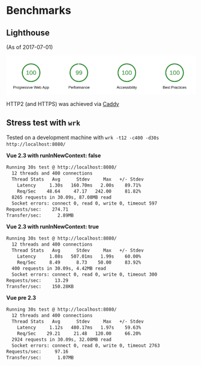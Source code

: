 # Benchmarks

## Lighthouse

(As of 2017-07-01)

![Lighthouse score](images/lighthouse-score.png)

HTTP2 (and HTTPS) was achieved via [Caddy](https://caddyserver.com/)

## Stress test with `wrk`

Tested on a development machine with `wrk -t12 -c400 -d30s http://localhost:8080/`

**Vue 2.3 with runInNewContext: false**

```
Running 30s test @ http://localhost:8080/
  12 threads and 400 connections
  Thread Stats   Avg      Stdev     Max   +/- Stdev
    Latency     1.30s   160.70ms   2.00s    89.71%
    Req/Sec    48.64     47.17   242.00     81.82%
  8265 requests in 30.09s, 87.08MB read
  Socket errors: connect 0, read 0, write 0, timeout 597
Requests/sec:    274.71
Transfer/sec:      2.89MB
```

**Vue 2.3 with runInNewContext: true**

```
Running 30s test @ http://localhost:8080/
  12 threads and 400 connections
  Thread Stats   Avg      Stdev     Max   +/- Stdev
    Latency     1.08s   507.01ms   1.99s    60.00%
    Req/Sec     8.49      8.73    50.00     83.92%
  400 requests in 30.09s, 4.42MB read
  Socket errors: connect 0, read 0, write 0, timeout 300
Requests/sec:     13.29
Transfer/sec:    150.28KB
```


**Vue pre 2.3**

```
Running 30s test @ http://localhost:8080/
  12 threads and 400 connections
  Thread Stats   Avg      Stdev     Max   +/- Stdev
    Latency     1.12s   480.17ms   1.97s    59.63%
    Req/Sec    29.21     21.48   120.00     66.20%
  2924 requests in 30.09s, 32.08MB read
  Socket errors: connect 0, read 0, write 0, timeout 2763
Requests/sec:     97.16
Transfer/sec:      1.07MB
```

